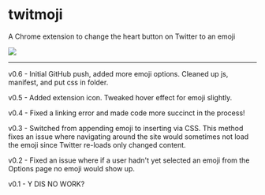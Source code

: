 # twitmoji

A Chrome extension to change the heart button on Twitter to an emoji

<a href="https://chrome.google.com/webstore/detail/twitmoji/fbimolgdbjjgecnlgmbgoblkpalgcbfa"><img src="https://developer.chrome.com/webstore/images/ChromeWebStore_BadgeWBorder_v2_206x58.png"></a>

<hr>

v0.6 - Initial GitHub push, added more emoji options. Cleaned up js, manifest, and put css in folder.

v0.5 - Added extension icon. Tweaked hover effect for emoji slightly.

v0.4 - Fixed a linking error and made code more succinct in the process!

v0.3 - Switched from appending emoji to inserting via CSS. This method fixes an issue where navigating around the site would sometimes not load the emoji since Twitter re-loads only changed content.

v0.2 - Fixed an issue where if a user hadn't yet selected an emoji from the Options page no emoji would show up.

v0.1 - Y DIS NO WORK?
